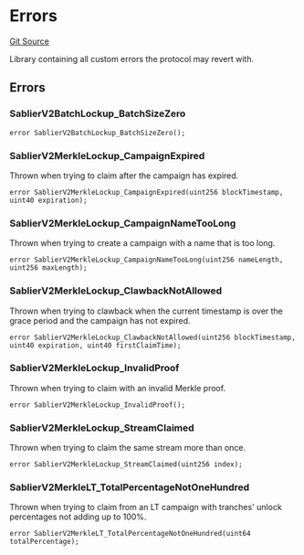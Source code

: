 # Errors

[Git Source](https://github.com/sablier-labs/v2-periphery/blob/c10978dd4cdb54301b9c2d63c7e0af41da9110f3/src/libraries/Errors.sol)

Library containing all custom errors the protocol may revert with.

## Errors

### SablierV2BatchLockup_BatchSizeZero

```solidity
error SablierV2BatchLockup_BatchSizeZero();
```

### SablierV2MerkleLockup_CampaignExpired

Thrown when trying to claim after the campaign has expired.

```solidity
error SablierV2MerkleLockup_CampaignExpired(uint256 blockTimestamp, uint40 expiration);
```

### SablierV2MerkleLockup_CampaignNameTooLong

Thrown when trying to create a campaign with a name that is too long.

```solidity
error SablierV2MerkleLockup_CampaignNameTooLong(uint256 nameLength, uint256 maxLength);
```

### SablierV2MerkleLockup_ClawbackNotAllowed

Thrown when trying to clawback when the current timestamp is over the grace period and the campaign has not expired.

```solidity
error SablierV2MerkleLockup_ClawbackNotAllowed(uint256 blockTimestamp, uint40 expiration, uint40 firstClaimTime);
```

### SablierV2MerkleLockup_InvalidProof

Thrown when trying to claim with an invalid Merkle proof.

```solidity
error SablierV2MerkleLockup_InvalidProof();
```

### SablierV2MerkleLockup_StreamClaimed

Thrown when trying to claim the same stream more than once.

```solidity
error SablierV2MerkleLockup_StreamClaimed(uint256 index);
```

### SablierV2MerkleLT_TotalPercentageNotOneHundred

Thrown when trying to claim from an LT campaign with tranches' unlock percentages not adding up to 100%.

```solidity
error SablierV2MerkleLT_TotalPercentageNotOneHundred(uint64 totalPercentage);
```
